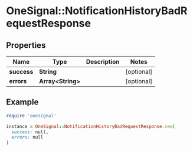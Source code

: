 # OneSignal::NotificationHistoryBadRequestResponse

## Properties

| Name | Type | Description | Notes |
| ---- | ---- | ----------- | ----- |
| **success** | **String** |  | [optional] |
| **errors** | **Array&lt;String&gt;** |  | [optional] |

## Example

```ruby
require 'onesignal'

instance = OneSignal::NotificationHistoryBadRequestResponse.new(
  success: null,
  errors: null
)
```

